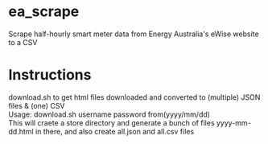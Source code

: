 ea_scrape
=========

Scrape half-hourly smart meter data from Energy Australia's eWise website to a CSV

Instructions
============

download.sh to get html files downloaded and converted to (multiple) JSON files & (one) CSV  
  Usage: download.sh username password from(yyyy/mm/dd)  
  This will craete a store directory and generate a bunch of files yyyy-mm-dd.html in there,
and also create all.json and all.csv files 

